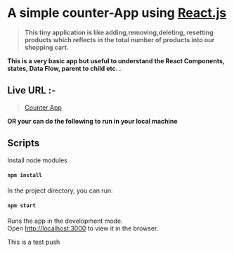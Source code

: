# A simple counter-App using [React.js](https://reactjs.org)

> **This tiny application is like adding,removing,deleting, resetting products which reflects in the total number of products into our shopping cart.**

**This is a very basic app but useful to understand the React Components, states, Data Flow, parent to child etc. .**

## Live URL :-

> [Counter App](https://obscure-waters-60500.herokuapp.com)

**OR your can do the following to run in your local machine**

## Scripts

Install node modules

#### `npm install`

In the project directory, you can run:

#### `npm start`

Runs the app in the development mode.<br>
Open [http://localhost:3000](http://localhost:3000) to view it in the browser.

This is a test push
